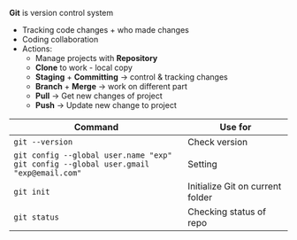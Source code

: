 **Git** is version control system
- Tracking code changes + who made changes
- Coding collaboration
- Actions:
  - Manage projects with **Repository**
  - **Clone** to work - local copy
  - **Staging** + **Committing** -> control & tracking changes
  - **Branch** + **Merge** -> work on different part
  - **Pull** -> Get new changes of project
  - **Push** -> Update new change to project
 
| Command | Use for |
| --- | --- |
| `git --version` | Check version |
| `git config --global user.name "exp"` <br> `git config --global user.gmail "exp@email.com"` | Setting |
| `git init` | Initialize Git on current folder |
| `git status` | Checking status of repo |
